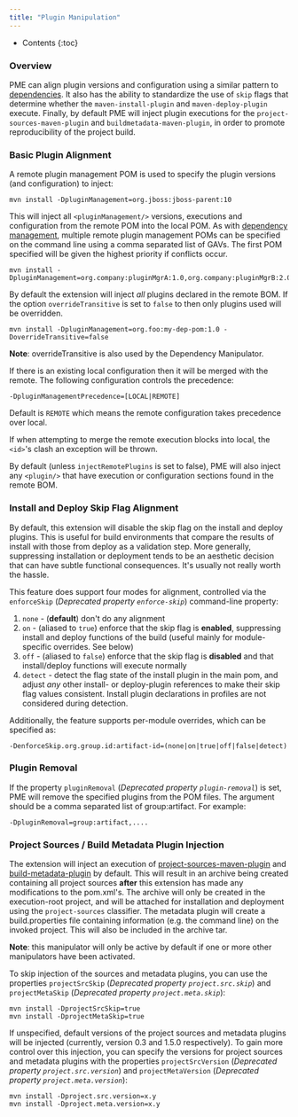 ```yaml
---
title: "Plugin Manipulation"
---
```


* Contents
{:toc}

### Overview

PME can align plugin versions and configuration using a similar pattern to [dependencies](dep-manip.html). It also has the ability to standardize the use of `skip` flags that determine whether the `maven-install-plugin` and `maven-deploy-plugin` execute. Finally, by default PME will inject plugin executions for the `project-sources-maven-plugin` and `buildmetadata-maven-plugin`, in order to promote reproducibility of the project build.

### Basic Plugin Alignment

A remote plugin management POM is used to specify the plugin versions (and configuration) to inject:

    mvn install -DpluginManagement=org.jboss:jboss-parent:10

This will inject all `<pluginManagement/>` versions, executions and configuration from the remote POM into the local POM. As with [dependency management](dep-manip.html), multiple remote plugin management POMs can be specified on the command line using a comma separated list of GAVs.  The first POM specified will be given the highest priority if conflicts occur.

    mvn install -DpluginManagement=org.company:pluginMgrA:1.0,org.company:pluginMgrB:2.0

By default the extension will inject _all_ plugins declared in the remote BOM. If the option `overrideTransitive` is set to `false` to then only plugins used will be overridden.

    mvn install -DpluginManagement=org.foo:my-dep-pom:1.0 -DoverrideTransitive=false

**Note**: overrideTransitive is also used by the Dependency Manipulator.

If there is an existing local configuration then it will be merged with the remote. The following configuration controls the precedence:

    -DpluginManagementPrecedence=[LOCAL|REMOTE]

Default is `REMOTE` which means the remote configuration takes precedence over local.

If when attempting to merge the remote execution blocks into local, the `<id>`'s clash an exception will be thrown.

By default (unless `injectRemotePlugins` is set to false), PME will also inject any `<plugin/>` that have execution or configuration sections found in the remote BOM.

### Install and Deploy Skip Flag Alignment

By default, this extension will disable the skip flag on the install and deploy plugins. This is useful for build environments that compare the results of install with those from deploy as a validation step. More generally, suppressing installation or deployment tends to be an aesthetic decision that can have subtle functional consequences. It's usually not really worth the hassle.

This feature does support four modes for alignment, controlled via the `enforceSkip` (*Deprecated property `enforce-skip`*) command-line property:

1. `none` - (**default**) don't do any alignment
2. `on` - (aliased to `true`) enforce that the skip flag is **enabled**, suppressing install and deploy functions of the build (useful mainly for module-specific overrides. See below)
3. `off` - (aliased to `false`) enforce that the skip flag is **disabled** and that install/deploy functions will execute normally
4. `detect` - detect the flag state of the install plugin in the main pom, and adjust *any* other install- or deploy-plugin references to make their skip flag values consistent. Install plugin declarations in profiles are not considered during detection.

Additionally, the feature supports per-module overrides, which can be specified as:

    -DenforceSkip.org.group.id:artifact-id=(none|on|true|off|false|detect)

### Plugin Removal

If the property `pluginRemoval` (*Deprecated property `plugin-removal`*) is set, PME will remove the specified plugins from the POM files. The argument should be a comma separated list of group:artifact. For example:

    -DpluginRemoval=group:artifact,....

### Project Sources / Build Metadata Plugin Injection

The extension will inject an execution of [project-sources-maven-plugin](https://github.com/commonjava/project-sources-maven-plugin) and [build-metadata-plugin](https://github.com/release-engineering/buildmetadata-maven-plugin) by default. This will result in an archive being created containing all project sources **after** this extension has made any modifications to the pom.xml's. The archive will only be created in the execution-root project, and will be attached for installation and deployment using the `project-sources` classifier. The metadata plugin will create a build.properties file containing information (e.g. the command line) on the invoked project. This will also be included in the archive tar.

**Note**: this manipulator will only be active by default if one or more other manipulators have been activated.

To skip injection of the sources and metadata plugins, you can use the properties `projectSrcSkip` (*Deprecated property `project.src.skip`*) and `projectMetaSkip` (*Deprecated property `project.meta.skip`*):

    mvn install -DprojectSrcSkip=true
    mvn install -DprojectMetaSkip=true

If unspecified, default versions of the project sources and metadata plugins will be injected (currently, version 0.3 and 1.5.0 respectively). To gain more control over this injection, you can specify the versions for project sources and metadata plugins with the properties `projectSrcVersion` (*Deprecated property `project.src.version`*) and `projectMetaVersion` (*Deprecated property `project.meta.version`*):

    mvn install -Dproject.src.version=x.y
    mvn install -Dproject.meta.version=x.y
